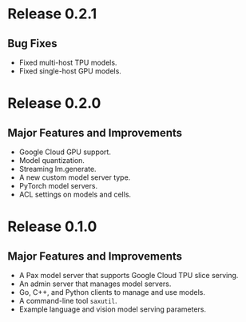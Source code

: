 # Release 0.2.1

## Bug Fixes

*   Fixed multi-host TPU models.
*   Fixed single-host GPU models.

# Release 0.2.0

## Major Features and Improvements

*   Google Cloud GPU support.
*   Model quantization.
*   Streaming lm.generate.
*   A new custom model server type.
*   PyTorch model servers.
*   ACL settings on models and cells.

# Release 0.1.0

## Major Features and Improvements

*   A Pax model server that supports Google Cloud TPU slice serving.
*   An admin server that manages model servers.
*   Go, C++, and Python clients to manage and use models.
*   A command-line tool `saxutil`.
*   Example language and vision model serving parameters.
